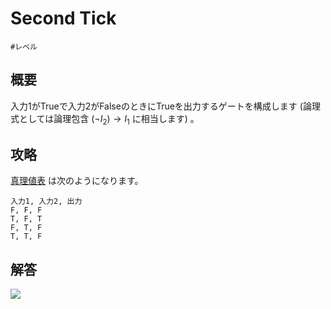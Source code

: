 # Second Tick

`#レベル`

## 概要

入力1がTrueで入力2がFalseのときにTrueを出力するゲートを構成します (論理式としては論理包含 $(\lnot I_2) \to I_1$ に相当します) 。

## 攻略

[真理値表](#truth_table) は次のようになります。

```truth_table
入力1, 入力2, 出力
F, F, F
T, F, T
F, T, F
T, T, F
```

## 解答

![](https://gyazo.com/434bc41ce4e6f376b5564a15fc948c0e.png)